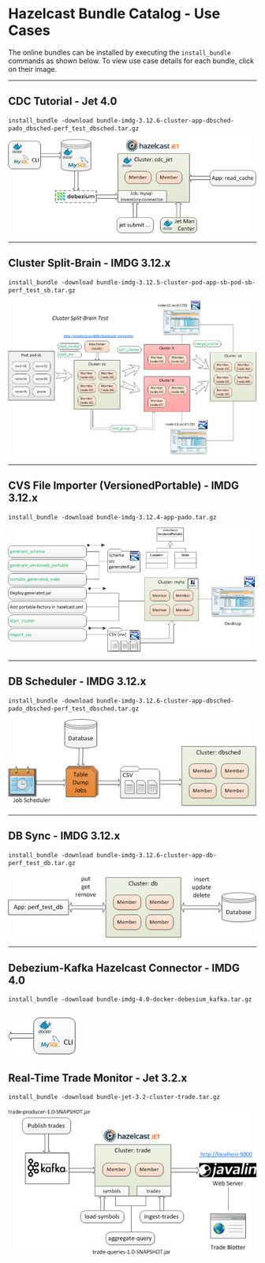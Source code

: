 # Hazelcast Bundle Catalog - Use Cases

The online bundles can be installed by executing the `install_bundle` commands as shown below. To view use case details for each bundle, click on their image.

---

## CDC Tutorial - Jet 4.0

```console
install_bundle -download bundle-imdg-3.12.6-cluster-app-dbsched-pado_dbsched-perf_test_dbsched.tar.gz
```

[![CDC Tutorial Data Flow Diagram](images/jet-cdc-tutorial.png "Jet CDT Tutorial")](help/bundle-jet-4.0-docker-cdc_tutorial/README.md)

---

## Cluster Split-Brain - IMDG 3.12.x

```console
install_bundle -download bundle-imdg-3.12.5-cluster-pod-app-sb-pod-sb-perf_test_sb.tar.gz
```

[![Cluster Split-Brain Diagram](images/split-brain.png)](help/bundle-imdg-3.12.5-cluster-pod-app-sb-pod-sb-perf_test_sb/README.md)

---

## CVS File Importer (VersionedPortable) - IMDG 3.12.x

```console
install_bundle -download bundle-imdg-3.12.4-app-pado.tar.gz
```

[![Pado CVS Import Flow Diagram](images/app-pado-import.png)](help/bundle-imdg-3.12.4-app-pado/README.md)

---

## DB Scheduler - IMDG 3.12.x

```console
install_bundle -download bundle-imdg-3.12.6-cluster-app-dbsched-pado_dbsched-perf_test_dbsched.tar.gz
```

[![DB Sched Diagram](images/db-sched.png)](help/bundle-imdg-3.12.6-cluster-app-dbsched-pado_dbsched-perf_test_dbsched/README.md)

---

## DB Sync - IMDG 3.12.x

```console
install_bundle -download bundle-imdg-3.12.6-cluster-app-db-perf_test_db.tar.gz
```

[![DB Sync Diagram](images/db-sync.png)](help/bundle-imdg-3.12.6-cluster-app-db-perf_test_db/README.md)

---

## Debezium-Kafka Hazelcast Connector - IMDG 4.0

```console
install_bundle -download bundle-imdg-4.0-docker-debesium_kafka.tar.gz
```

[![Debezium-Kafka Diagram](images/debezium-kafka.png)](help/bundle-imdg-4.0-docker-debesium_kafka/README.md)
---

## Real-Time Trade Monitor - Jet 3.2.x

```console
install_bundle -download bundle-jet-3.2-cluster-trade.tar.gz
```

[![Jet Trade Diagram](images/jet-trade.png)](help/bundle-jet-3.2-cluster-trade/README.md)
